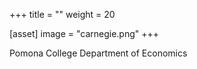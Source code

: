 +++
title = ""
weight = 20

[asset]
  image = "carnegie.png"
+++

Pomona College Department of Economics
